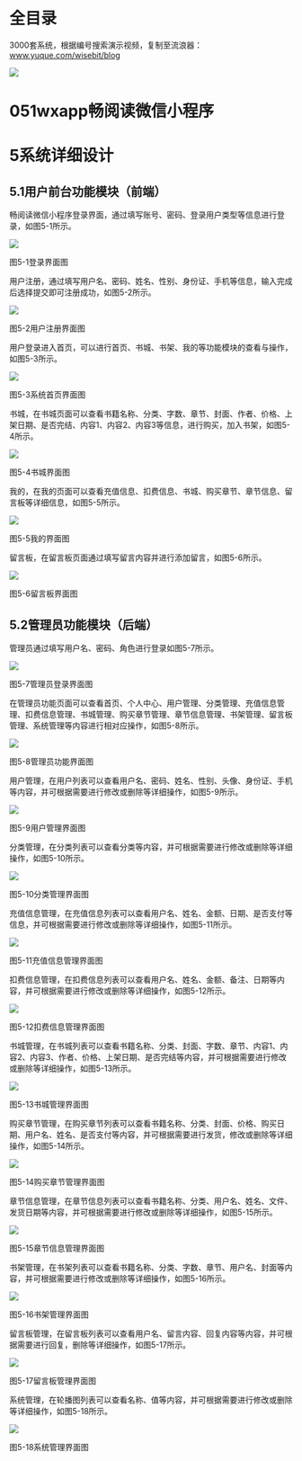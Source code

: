 # 全目录

3000套系统，根据编号搜索演示视频，复制至流浪器：www.yuque.com/wisebit/blog


![](https://bitwise.oss-cn-heyuan.aliyuncs.com/2024/11/06/qq_wechat.png)
# 051wxapp畅阅读微信小程序

# 5系统详细设计

## 5.1用户前台功能模块（前端）
畅阅读微信小程序登录界面，通过填写账号、密码、登录用户类型等信息进行登录，如图5-1所示。

![](/md/blog.014.png)

图5-1登录界面图

用户注册，通过填写用户名、密码、姓名、性别、身份证、手机等信息，输入完成后选择提交即可注册成功，如图5-2所示。

![](/md/blog.015.png)

图5-2用户注册界面图

用户登录进入首页，可以进行首页、书城、书架、我的等功能模块的查看与操作，如图5-3所示。

![](/md/blog.016.png)

图5-3系统首页界面图

书城，在书城页面可以查看书籍名称、分类、字数、章节、封面、作者、价格、上架日期、是否完结、内容1、内容2、内容3等信息，进行购买，加入书架，如图5-4所示。

![](/md/blog.017.png)

图5-4书城界面图

我的，在我的页面可以查看充值信息、扣费信息、书城、购买章节、章节信息、留言板等详细信息，如图5-5所示。

![](/md/blog.018.png)

图5-5我的界面图

留言板，在留言板页面通过填写留言内容并进行添加留言，如图5-6所示。

![](/md/blog.019.png)

图5-6留言板界面图
## 5.2管理员功能模块（后端）

管理员通过填写用户名、密码、角色进行登录如图5-7所示。

![](/md/blog.020.png)

图5-7管理员登录界面图

在管理员功能页面可以查看首页、个人中心、用户管理、分类管理、充值信息管理、扣费信息管理、书城管理、购买章节管理、章节信息管理、书架管理、留言板管理、系统管理等内容进行相对应操作，如图5-8所示。

![](/md/blog.021.png)

图5-8管理员功能界面图

用户管理，在用户列表可以查看用户名、密码、姓名、性别、头像、身份证、手机等内容，并可根据需要进行修改或删除等详细操作，如图5-9所示。

![](/md/blog.022.png)

图5-9用户管理界面图

分类管理，在分类列表可以查看分类等内容，并可根据需要进行修改或删除等详细操作，如图5-10所示。

![](/md/blog.023.png)

图5-10分类管理界面图

充值信息管理，在充值信息列表可以查看用户名、姓名、金额、日期、是否支付等信息，并可根据需要进行修改或删除等详细操作，如图5-11所示。

![](/md/blog.024.png)

图5-11充值信息管理界面图

扣费信息管理，在扣费信息列表可以查看用户名、姓名、金额、备注、日期等内容，并可根据需要进行修改或删除等详细操作，如图5-12所示。

![](/md/blog.025.png)

图5-12扣费信息管理界面图

书城管理，在书城列表可以查看书籍名称、分类、封面、字数、章节、内容1、内容2、内容3、作者、价格、上架日期、是否完结等内容，并可根据需要进行修改或删除等详细操作，如图5-13所示。

![](/md/blog.026.png)

图5-13书城管理界面图

购买章节管理，在购买章节列表可以查看书籍名称、分类、封面、价格、购买日期、用户名、姓名、是否支付等内容，并可根据需要进行发货，修改或删除等详细操作，如图5-14所示。

![](/md/blog.027.png)

图5-14购买章节管理界面图

章节信息管理，在章节信息列表可以查看书籍名称、分类、用户名、姓名、文件、发货日期等内容，并可根据需要进行修改或删除等详细操作，如图5-15所示。

![](/md/blog.028.png)

图5-15章节信息管理界面图

书架管理，在书架列表可以查看书籍名称、分类、字数、章节、用户名、封面等内容，并可根据需要进行修改或删除等详细操作，如图5-16所示。

![](/md/blog.029.png)

图5-16书架管理界面图

留言板管理，在留言板列表可以查看用户名、留言内容、回复内容等内容，并可根据需要进行回复，删除等详细操作，如图5-17所示。

![](/md/blog.030.png)

图5-17留言板管理界面图

系统管理，在轮播图列表可以查看名称、值等内容，并可根据需要进行修改或删除等详细操作，如图5-18所示。

![](/md/blog.031.png)

图5-18系统管理界面图















